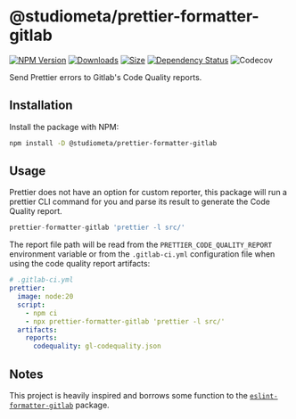 # @studiometa/prettier-formatter-gitlab

[![NPM Version](https://img.shields.io/npm/v/@studiometa/prettier-formatter-gitlab.svg?style=flat&colorB=3e63dd&colorA=414853)](https://www.npmjs.com/package/@studiometa/prettier-formatter-gitlab/)
[![Downloads](https://img.shields.io/npm/dm/@studiometa/prettier-formatter-gitlab?style=flat&colorB=3e63dd&colorA=414853)](https://www.npmjs.com/package/@studiometa/prettier-formatter-gitlab/)
[![Size](https://img.shields.io/bundlephobia/minzip/@studiometa/prettier-formatter-gitlab?style=flat&colorB=3e63dd&colorA=414853&label=size)](https://bundlephobia.com/package/@studiometa/prettier-formatter-gitlab)
[![Dependency Status](https://img.shields.io/librariesio/release/npm/@studiometa/prettier-formatter-gitlab?style=flat&colorB=3e63dd&colorA=414853)](https://david-dm.org/studiometa/prettier-formatter-gitlab)
![Codecov](https://img.shields.io/codecov/c/github/studiometa/prettier-formatter-gitlab?style=flat&colorB=3e63dd&colorA=414853)

Send Prettier errors to Gitlab's Code Quality reports.

## Installation

Install the package with NPM:

```bash
npm install -D @studiometa/prettier-formatter-gitlab
```

## Usage

Prettier does not have an option for custom reporter, this package will run a prettier CLI command for you and parse its result to generate the Code Quality report.

```js
prettier-formatter-gitlab 'prettier -l src/'
```

The report file path will be read from the `PRETTIER_CODE_QUALITY_REPORT` environment variable or from the `.gitlab-ci.yml` configuration file when using the code quality report artifacts:

```yaml
# .gitlab-ci.yml
prettier:
  image: node:20
  script:
    - npm ci
    - npx prettier-formatter-gitlab 'prettier -l src/'
  artifacts:
    reports:
      codequality: gl-codequality.json
```

## Notes

This project is heavily inspired and borrows some function to the [`eslint-formatter-gitlab`](https://gitlab.com/remcohaszing/eslint-formatter-gitlab) package.
